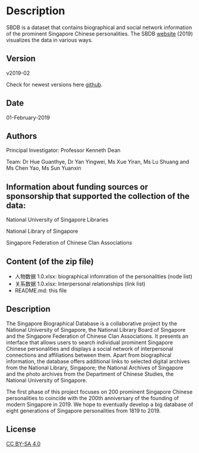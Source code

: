 # Description
SBDB is a dataset that contains biographical and social network information of the prominent Singapore Chinese personalities.
The SBDB [website](http://shgis.nus.edu.sg/sbdb/) (2019) visualizes the data in various ways.


## Version

v2019-02

Check for newest versions here [github](https://github.com/chsshgis/Singapore-Biographical-Database.git).

## Date

01-February-2019

## Authors


Principal Investigator: Professor Kenneth Dean

Team: Dr Hue Guanthye, Dr Yan Yingwei, Ms Xue Yiran, Ms Lu Shuang and Ms Chen Yao, Ms Sun Yuanxin

## Information about funding sources or sponsorship that supported the collection of the data:


National University of Singapore Libraries

National Library of Singapore

Singapore Federation of Chinese Clan Associations


## Content (of the zip file)

- 人物数据 1.0.xlsx: biographical infomration of the personalities (node list)
- 关系数据 1.0.xlsx: Interpersonal relationships (link list)
- README.md: this file


## Description

The Singapore Biographical Database is a collaborative project by the National University of Singapore, the National Library Board of Singapore and the Singapore Federation of Chinese Clan Associations. It presents an interface that allows users to search individual prominent Singapore Chinese personalities and displays a social network of interpersonal connections and affiliations between them. Apart from biographical information, the database offers additional links to selected digital archives from the National Library, Singapore; the National Archives of Singapore and the photo archives from the Department of Chinese Studies, the National University of Singapore.


The first phase of this project focuses on 200 prominent Singapore Chinese personalities to coincide with the 200th anniversary of the founding of modern Singapore in 2019. We hope to eventually develop a big database of eight generations of Singapore personalities from 1819 to 2019.


## License
[CC BY-SA 4.0](https://creativecommons.org/licenses/by-sa/4.0/)
